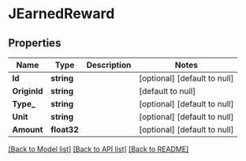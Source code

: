 # JEarnedReward

## Properties
Name | Type | Description | Notes
------------ | ------------- | ------------- | -------------
**Id** | **string** |  | [optional] [default to null]
**OriginId** | **string** |  | [default to null]
**Type_** | **string** |  | [optional] [default to null]
**Unit** | **string** |  | [optional] [default to null]
**Amount** | **float32** |  | [optional] [default to null]

[[Back to Model list]](../README.md#documentation-for-models) [[Back to API list]](../README.md#documentation-for-api-endpoints) [[Back to README]](../README.md)


